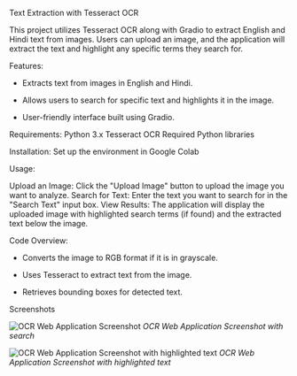 Text Extraction with Tesseract OCR

This project utilizes Tesseract OCR along with Gradio to extract English and Hindi text from images. Users can upload an image, and the application will extract the text and highlight any specific terms they search for.

Features:
* Extracts text from images in English and Hindi.

* Allows users to search for specific text and highlights it in the image.

* User-friendly interface built using Gradio.


Requirements:
Python 3.x
Tesseract OCR
Required Python libraries

Installation:
 Set up the environment in Google Colab


Usage:

Upload an Image: Click the "Upload Image" button to upload the image you want to analyze.
Search for Text: Enter the text you want to search for in the "Search Text" input box.
View Results: The application will display the uploaded image with highlighted search terms (if found) and the extracted text below the image.

Code Overview:

* Converts the image to RGB format if it is in grayscale.
  
* Uses Tesseract to extract text from the image.
  
* Retrieves bounding boxes for detected text.

Screenshots

![OCR Web Application Screenshot](https://github.com/user-attachments/assets/d50b11c1-6d51-47c3-9e58-299b9cdf4c46)
*OCR Web Application  Screenshot with search*

![OCR Web Application Screenshot with highlighted text](https://github.com/user-attachments/assets/9503e6ef-41f8-4dfe-a0e8-76a74ebf90a5)
*OCR Web Application Screenshot with highlighted text*



